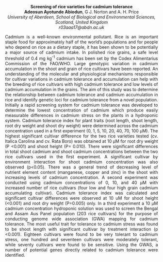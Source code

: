 <center><strong>Screening of rice varieties for cadmium tolerance</strong> 

<center><strong>Adeosun Ayotunde Abiodun</strong>, G J. Norton and A. H. Price

<center><i>University of Aberdeen, School of Biological and Environmental Sciences, Scotland, United Kingdom</i> 

<center><i>r03aaa17@abdn.ac.uk</i> 

<p style="text-align:justify">Cadmium is a well-known environmental pollutant. Rice is an important
staple food for approximately half of the world’s populations and for
people who depend on rice as a dietary staple, it has been shown to be
potentially a major source of cadmium intake. In polished rice grains, a
safe level threshold of 0.4 mg kg<sup>-1</sup> cadmium has been set by the Codex
Alimentarius Commission of the FAO/WHO. Large genotypic variation in
cadmium accumulation in the shoot and grain of rice cultivars have been
reported. An understanding of the molecular and physiological mechanisms
responsible for cultivar variations in cadmium tolerance and
accumulation can help with the breeding of rice cultivars with high
cadmium tolerance and low levels of cadmium accumulation in the grains.
The aim of this study was to determine the relationship between cadmium
tolerance and cadmium accumulation in rice and identify genetic loci for
cadmium tolerance from a novel population. Initially a rapid screening
system for cadmium tolerance was developed to determine the lowest
concentration of cadmium which produce easily measurable differences in
cadmium stress on the plants in a hydroponic system. Cadmium tolerance
index for plant traits (root length, shoot length, root dry weight and
shoot dry weight) were determined across the cadmium concentration used
in a first experiment (0, 1, 5, 10, 20, 40, 70, 100 µM). The highest
significant cultivar difference for the two rice varieties tested (cv.
Italica Carolina and cv. Rata Boro) was obtained at 10 µM for root dry
weight (P &lt;0.001) and shoot height (P= 0.010). There were significant
differences in total shoot cadmium and shoot cadmium concentrations
between the two rice cultivars used in the first experiment. A
significant cultivar by environment interaction for shoot cadmium
concentration was also observed (p&lt;0.05). There was a general trend
of decreasing level of nutrient element content (manganese, copper and
zinc) in the shoot with increasing levels of cadmium concentration. A
second experiment was conducted using cadmium concentrations of 0, 10,
and 40 µM with increased number of rice cultivars (four low and four
high grain cadmium accumulating cultivar). Cadmium tolerance index was
calculated and significant cultivar differences were observed at 10 uM
for shoot height (&lt;0.001) and root dry weight (P=0.005) only. In a
third experiment a 10 µM cadmium concentration hydroponic solution was
used to screen the Bengal and Assam Aus Panel
population (203 rice cultivars) for the purpose of conducting genome
wide association (GWA) mapping for cadmium tolerance. The most useful
trait for tolerance to cadmium stress was found to be shoot length with
significant cultivar by treatment interaction (p &lt;0.001). Eighteen
cultivars were found to be very tolerant to cadmium stress, one hundred
and seventeen cultivars were moderately tolerant, while seventy
cultivars were found to be sensitive. Using the GWAS, a number of
potential genes directly related to cadmium tolerance were identified.

